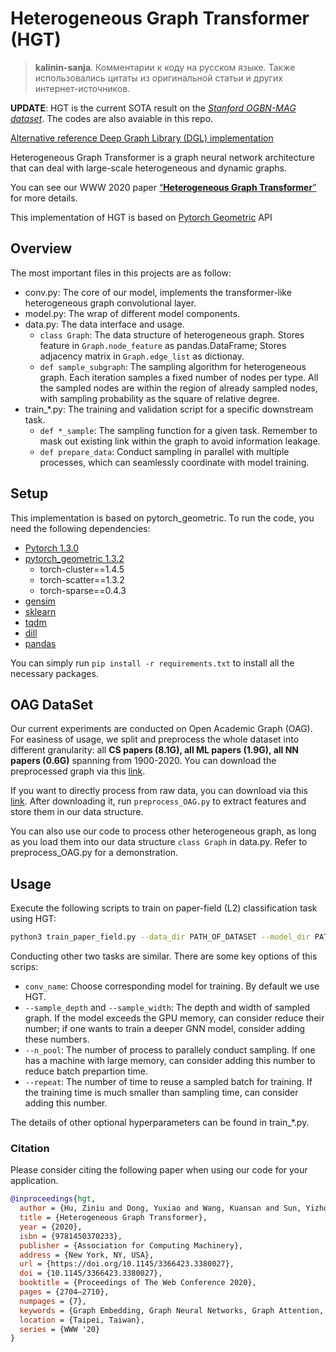 # Heterogeneous Graph Transformer (HGT)

> **kalinin-sanja**. Комментарии к коду на русском языке. Также использовались цитаты из оригинальной статьи и других интернет-источников.

**UPDATE**: HGT is the current SOTA result on the [*Stanford OGBN-MAG dataset*](https://ogb.stanford.edu/docs/leader_nodeprop/). The codes are also avaiable in this repo.

[Alternative reference Deep Graph Library (DGL) implementation](https://github.com/dmlc/dgl/tree/master/examples/pytorch/hgt)

Heterogeneous Graph Transformer is a graph neural network architecture that can deal with large-scale heterogeneous and dynamic graphs.

You can see our WWW 2020 paper [“**Heterogeneous Graph Transformer**”](https://arxiv.org/abs/2003.01332)  for more details.

This implementation of HGT is based on [Pytorch Geometric](https://github.com/rusty1s/pytorch_geometric) API

## Overview
The most important files in this projects are as follow:
- conv.py: The core of our model, implements the transformer-like heterogeneous graph convolutional layer.
- model.py: The wrap of different model components.
- data.py: The data interface and usage.
  - `class Graph`: The data structure of heterogeneous graph. Stores feature in ``Graph.node_feature`` as pandas.DataFrame; Stores adjacency matrix in ``Graph.edge_list`` as dictionay.
  - `def sample_subgraph`: The sampling algorithm for heterogeneous graph. Each iteration samples a fixed number of nodes per type. All the sampled nodes are within the region of already sampled nodes, with sampling probability as the square of relative degree.
- train_*.py: The training and validation script for a specific downstream task.
  - `def *_sample`: The sampling function for a given task. Remember to mask out existing link within the graph to avoid information leakage.
  - `def prepare_data`: Conduct sampling in parallel with multiple processes, which can seamlessly coordinate with model training.
  
## Setup

This implementation is based on pytorch_geometric. To run the code, you need the following dependencies:

- [Pytorch 1.3.0](https://pytorch.org/)
- [pytorch_geometric 1.3.2](https://pytorch-geometric.readthedocs.io/)
  - torch-cluster==1.4.5
  - torch-scatter==1.3.2
  - torch-sparse==0.4.3
- [gensim](https://github.com/RaRe-Technologies/gensim)
- [sklearn](https://github.com/scikit-learn/scikit-learn)
- [tqdm](https://github.com/tqdm/tqdm)
- [dill](https://github.com/uqfoundation/dill)
- [pandas](https://github.com/pandas-dev/pandas)

You can simply run ```pip install -r requirements.txt``` to install all the necessary packages.

  
## OAG DataSet

Our current experiments are conducted on Open Academic Graph (OAG). For easiness of usage, we split and preprocess the whole dataset into different granularity: all **CS papers (8.1G), all ML papers (1.9G), all NN papers (0.6G)** spanning from 1900-2020. You can download the preprocessed graph via this [link](https://drive.google.com/open?id=1a85skqsMBwnJ151QpurLFSa9o2ymc_rq).

If you want to directly process from raw data, you can download via this [link](https://drive.google.com/open?id=1yDdVaartOCOSsQlUZs8cJcAUhmvRiBSz). After downloading it, run `preprocess_OAG.py` to extract features and store them in our data structure.



You can also use our code to process other heterogeneous graph, as long as you load them into our data structure `class Graph` in data.py. Refer to preprocess_OAG.py for a demonstration.

## Usage
Execute the following scripts to train on paper-field (L2) classification task using HGT:

```bash
python3 train_paper_field.py --data_dir PATH_OF_DATASET --model_dir PATH_OF_SAVED_MODEL --conv_name hgt
```
Conducting other two tasks are similar.
There are some key options of this scrips:
- `conv_name`: Choose corresponding model for training. By default we use HGT.
- `--sample_depth` and `--sample_width`: The depth and width of sampled graph. If the model exceeds the GPU memory, can consider reduce their number; if one wants to train a deeper GNN model, consider adding these numbers.
- `--n_pool`: The number of process to parallely conduct sampling. If one has a machine with large memory, can consider adding this number to reduce batch prepartion time.
- `--repeat`: The number of time to reuse a sampled batch for training. If the training time is much smaller than sampling time, can consider adding this number.

The details of other optional hyperparameters can be found in train_*.py.
### Citation

Please consider citing the following paper when using our code for your application.

```bibtex
@inproceedings{hgt,
  author = {Hu, Ziniu and Dong, Yuxiao and Wang, Kuansan and Sun, Yizhou},
  title = {Heterogeneous Graph Transformer},
  year = {2020},
  isbn = {9781450370233},
  publisher = {Association for Computing Machinery},
  address = {New York, NY, USA},
  url = {https://doi.org/10.1145/3366423.3380027},
  doi = {10.1145/3366423.3380027},
  booktitle = {Proceedings of The Web Conference 2020},
  pages = {2704–2710},
  numpages = {7},
  keywords = {Graph Embedding, Graph Neural Networks, Graph Attention, Representation Learning, Heterogeneous Information Networks},
  location = {Taipei, Taiwan},
  series = {WWW '20}
}
```
